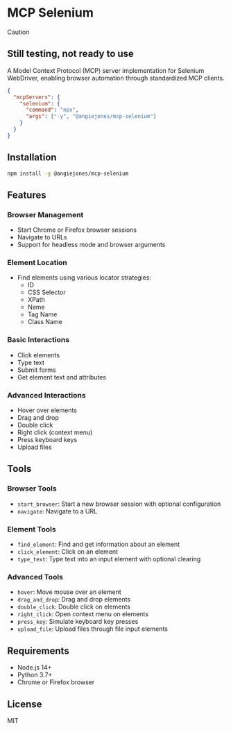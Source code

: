 # MCP Selenium

> [!CAUTION]
> ## Still testing, not ready to use



A Model Context Protocol (MCP) server implementation for Selenium WebDriver, enabling browser automation through standardized MCP clients.

```json
{
  "mcpServers": {
    "selenium": {
      "command": "npx",
      "args": ["-y", "@angiejones/mcp-selenium"]
    }
  }
}
```

## Installation

```bash
npm install -g @angiejones/mcp-selenium
```

## Features

### Browser Management
- Start Chrome or Firefox browser sessions
- Navigate to URLs
- Support for headless mode and browser arguments

### Element Location
- Find elements using various locator strategies:
  - ID
  - CSS Selector
  - XPath
  - Name
  - Tag Name
  - Class Name

### Basic Interactions
- Click elements
- Type text
- Submit forms
- Get element text and attributes

### Advanced Interactions
- Hover over elements
- Drag and drop
- Double click
- Right click (context menu)
- Press keyboard keys
- Upload files

## Tools

### Browser Tools
- `start_browser`: Start a new browser session with optional configuration
- `navigate`: Navigate to a URL

### Element Tools
- `find_element`: Find and get information about an element
- `click_element`: Click on an element
- `type_text`: Type text into an input element with optional clearing

### Advanced Tools
- `hover`: Move mouse over an element
- `drag_and_drop`: Drag and drop elements
- `double_click`: Double click on elements
- `right_click`: Open context menu on elements
- `press_key`: Simulate keyboard key presses
- `upload_file`: Upload files through file input elements

## Requirements

- Node.js 14+
- Python 3.7+
- Chrome or Firefox browser

## License

MIT

